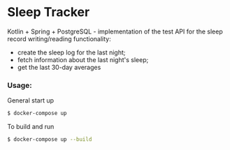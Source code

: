 # Sleep Tracker
Kotlin + Spring + PostgreSQL - implementation of the test API for the sleep record writing/reading functionality:
* create the sleep log for the last night;
* fetch information about the last night's sleep;
* get the last 30-day averages

### Usage:
General start up
```bash
$ docker-compose up
```

To build and run
```bash
$ docker-compose up --build
```